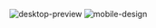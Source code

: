 ![desktop-preview](https://user-images.githubusercontent.com/72178800/113921106-fc269e80-97bb-11eb-9fab-cb51a28ecd4b.jpg)
![mobile-design](https://user-images.githubusercontent.com/72178800/113921118-0052bc00-97bc-11eb-86e0-77b0110cacca.jpg)
